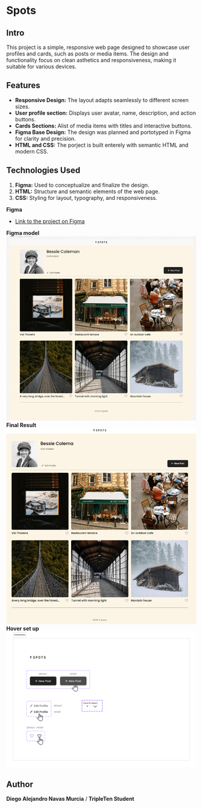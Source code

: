 # Spots

## Intro

This project is a simple, responsive web page designed to showcase user profiles and cards, such as posts or media items. The design and functionality focus on clean asthetics and responsiveness, making it suitable for various devices.

## Features

- **Responsive Design:** The layout adapts seamlessly to different screen sizes.
- **User profile section:** Displays user avatar, name, description, and action buttons.
- **Cards Sections:** Alist of media items with titles and interactive buttons.
- **Figma Base Design:** The design was planned and portotyped in Figma for clarity and precision.
- **HTML and CSS:** The porject is built enterely with semantic HTML and modern CSS.

## Technologies Used

1. **Figma:** Used to conceptualize and finalize the design.
2. **HTML:** Structure and semantic elements of the web page.
3. **CSS:** Styling for layout, typography, and responsiveness.

**Figma**

- [Link to the project on Figma](https://www.figma.com/file/BBNm2bC3lj8QQMHlnqRsga/Sprint-3-Project-%E2%80%94-Spots?type=design&node-id=2%3A60&mode=design&t=afgNFybdorZO6cQo-1)

**Figma model** ![Figma model](./images/figma.png)
**Final Result** ![Result](./images/resultweb.png)
**Hover set up** ![Hover](./images/Components.svg)

## Author

**Diego Alejandro Navas Murcia** / **TripleTen Student**
